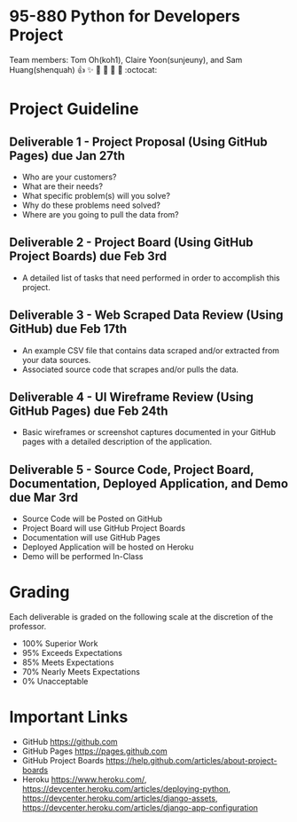 # 95-880 Python for Developers Project
Team members: Tom Oh(koh1), Claire Yoon(sunjeuny), and Sam Huang(shenquah)
:+1: :sparkles: :camel: :tada: :rocket: :metal: :octocat:
# Project Guideline
## Deliverable 1 - Project Proposal (Using GitHub Pages) due Jan 27th

* Who are your customers?
* What are their needs? 
* What specific problem(s) will you solve?
* Why do these problems need solved?
* Where are you going to pull the data from?


## Deliverable 2 - Project Board (Using GitHub Project Boards) due Feb 3rd

* A detailed list of tasks that need performed in order to accomplish this project.

## Deliverable 3 - Web Scraped Data Review (Using GitHub) due Feb 17th

* An example CSV file that contains data scraped and/or extracted from your data sources.
* Associated source code that scrapes and/or pulls the data.

## Deliverable 4 - UI Wireframe Review (Using GitHub Pages) due Feb 24th

* Basic wireframes or screenshot captures documented in your GitHub pages with a detailed description of the application.

## Deliverable 5 - Source Code, Project Board, Documentation, Deployed Application, and Demo due Mar 3rd

* Source Code will be Posted on GitHub
* Project Board will use GitHub Project Boards
* Documentation will use GitHub Pages
* Deployed Application will be hosted on Heroku
* Demo will be performed In-Class

# Grading
Each deliverable is graded on the following scale at the discretion of the professor.
* 100% Superior Work
* 95% Exceeds Expectations
* 85% Meets Expectations
* 70% Nearly Meets Expectations
* 0% Unacceptable

# Important Links
* GitHub https://github.com
* GitHub Pages https://pages.github.com
* GitHub Project Boards https://help.github.com/articles/about-project-boards
* Heroku https://www.heroku.com/, https://devcenter.heroku.com/articles/deploying-python, https://devcenter.heroku.com/articles/django-assets, https://devcenter.heroku.com/articles/django-app-configuration

